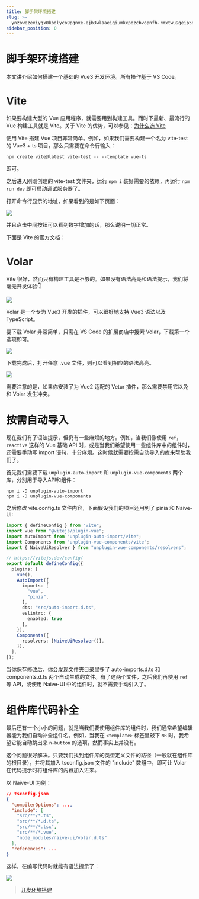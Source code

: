 ```yaml
---
title: 脚手架环境搭建
slug: >-
  ynzowezexiygx0kbdlyco9pgnxe-ejb3wlaaeiqiumkxpozcbvopnfh-rmxtwu9geip5o8kkeawck6dnn6e-deqcwvlndiaindkf0ikczjaunwq-lfozwzv9jilwzwk1vvech56xnig-lfozwz
sidebar_position: 0
---
```



# 脚手架环境搭建

本文讲介绍如何搭建一个基础的 Vue3 开发环境。所有操作基于 VS Code。

# Vite

如果要构建大型的 Vue 应用程序，就需要用到构建工具。而时下最新、最流行的 Vue 构建工具就是 Vite。关于 Vite 的优势，可以参见：[为什么选 Vite](https://cn.vitejs.dev/guide/why.html)

使用 Vite 搭建 Vue 项目非常简单。例如，如果我们需要构建一个名为 vite-test 的 Vue3 + ts 项目，那么只需要在命令行输入：

```shell
npm create vite@latest vite-test -- --template vue-ts
```

即可。

之后进入刚刚创建的 vite-test 文件夹，运行 `npm i` 装好需要的依赖，再运行 `npm run dev` 即可启动调试服务器了。

打开命令行显示的地址，如果看到的是如下页面：

<img src="/assets/OhNobW4fHoReipx6Cm6cvcaEnlc.png" src-width="1337" src-height="855" align="center"/>

并且点击中间按钮可以看到数字增加的话，那么说明一切正常。

下面是 Vite 的官方文档：

# Volar

Vite 很好，然而只有构建工具是不够的。如果没有语法高亮和语法提示，我们将毫无开发体验👇

<img src="/assets/QFXUbRHOHoYTpax5nXJc8n7VnPd.png" src-width="859" src-height="374" align="center"/>

Volar 是一个专为 Vue3 开发的插件，可以很好地支持 Vue3 语法以及 TypeScript。

要下载 Volar 非常简单，只需在 VS Code 的扩展商店中搜索 Volar，下载第一个选项即可。

<img src="/assets/AEmSbd6guoXmahxXTMOc9BEonRh.png" src-width="1716" src-height="742" align="center"/>

下载完成后，打开任意 .vue 文件，则可以看到相应的语法高亮。

<img src="/assets/XqcLb6yUxoCm5MxwDuIcUEienVf.png" src-width="748" src-height="485" align="center"/>

需要注意的是，如果你安装了为 Vue2 适配的 Vetur 插件，那么需要禁用它以免和 Volar 发生冲突。

# 按需自动导入

现在我们有了语法提示，但仍有一些麻烦的地方。例如，当我们像使用 `ref`，`reactive` 这样的 Vue 基础 API 时，或是当我们希望使用一些组件库中的组件时，还需要手动写 import 语句，十分麻烦。这时候就需要按需自动导入的库来帮助我们了。

首先我们需要下载 `unplugin-auto-import` 和 `unplugin-vue-components` 两个库，分别用于导入API和组件：

```shell
npm i -D unplugin-auto-import
npm i -D unplugin-vue-components
```

之后修改 vite.config.ts 文件内容，下面假设我们的项目还用到了 pinia 和 Naive-UI:

```ts
import { defineConfig } from "vite";
import vue from "@vitejs/plugin-vue";
import AutoImport from "unplugin-auto-import/vite";
import Components from "unplugin-vue-components/vite";
import { NaiveUiResolver } from "unplugin-vue-components/resolvers";

// https://vitejs.dev/config/
export default defineConfig({
  plugins: [
    vue(),
    AutoImport({
      imports: [
        "vue",
        "pinia",
      ],      
      dts: "src/auto-import.d.ts",
      eslintrc: {
        enabled: true
      },
    }),
    Components({
      resolvers: [NaiveUiResolver()],
    }),
  ],
});
```

当你保存修改后，你会发现文件夹目录里多了 auto-imports.d.ts 和 components.d.ts 两个自动生成的文件。有了这两个文件，之后我们再使用 `ref` 等 API，或使用 Naive-UI 中的组件时，就不需要手动引入了。

# 组件库代码补全

最后还有一个小小的问题，就是当我们要使用组件库的组件时，我们通常希望编辑器能为我们自动补全组件名。例如，当我在 `<template>` 标签里敲下 `NB` 时，我希望它能自动跳出来 `n-button` 的选项，然而事实上并没有。

这个问题很好解决。只要我们找到组件库的类型定义文件的路径（一般就在组件库的根目录），并将其加入 tsconfig.json 文件的 "include" 数组中，即可让 Volar 在代码提示时将组件库的内容加入进来。

以 Naive-UI 为例：

```json
// tsconfig.json
{
  "compilerOptions": ...,
  "include": [
    "src/**/*.ts",
    "src/**/*.d.ts",
    "src/**/*.tsx",
    "src/**/*.vue",
    "node_modules/naive-ui/volar.d.ts"
  ],
  "references": ...
}
```

这样，在编写代码时就能有语法提示了：

<img src="/assets/WctVbhA0aoCuBOx83dqcRfJxnye.png" src-width="595" src-height="298" align="center"/>

> [开发环境搭建](wikcnry4frFfO1pCvuMcpYAYTDd)

